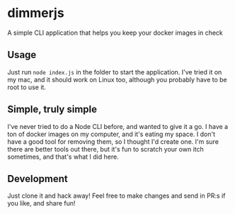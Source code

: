 # dimmerjs
A simple CLI application that helps you keep your docker images in check

## Usage

Just run `node index.js` in the folder to start the application. I've tried it on my mac, and it should work on Linux too, although you probably have to be root to use it.

## Simple, truly simple

I've never tried to do a Node CLI before, and wanted to give it a go. I have a ton of docker images on my computer, and it's eating my space. I don't have a good tool for removing them, so I thought I'd create one. I'm sure there are better tools out there, but it's fun to scratch your own itch sometimes, and that's what I did here.

## Development

Just clone it and hack away! Feel free to make changes and send in PR:s if you like, and share fun!